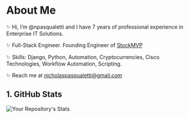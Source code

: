 <!---
npasqualetti/npasqualetti is a ✨ special ✨ repository because its `README.md` (this file) appears on your GitHub profile.
You can click the Preview link to take a look at your changes.
--->

# About Me
✨ Hi, I’m @npasqualetti and I have 7 years of professional experience in Enterprise IT Solutions.

✨ Full-Stack Engineer. Founding Engineer of <a href="https://www.stock-mvp.com" target="_blank" rel="noreferrer">StockMVP</a>

✨ Skills: Django, Python, Automation, Cryptocurrencies, Cisco Technologies, Workflow Automation, Scripting.

✨ Reach me at nicholaspasqualetti@gmail.com
## 1. GitHub Stats
![Your Repository's Stats](https://github-readme-stats.vercel.app/api?username=npasqualetti&show_icons=true)
